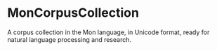 # MonCorpusCollection
A corpus collection in the Mon language, in Unicode format, ready for natural language processing and research.
